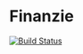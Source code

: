 # Finanzie

[![Build Status](https://travis-ci.com/cho19/finanzie.svg?token=zz8GB6gK7y3pfZqWxa7s&branch=master)](https://travis-ci.com/cho19/finanzie)
